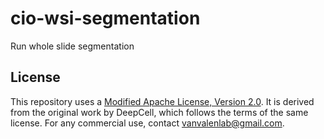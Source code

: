# cio-wsi-segmentation
Run whole slide segmentation

## License
This repository uses a [Modified Apache License, Version 2.0](./LICENSE). It is derived from the original work by DeepCell, which follows the terms of the same license. For any commercial use, contact [vanvalenlab@gmail.com](mailto:vanvalenlab@gmail.com).
